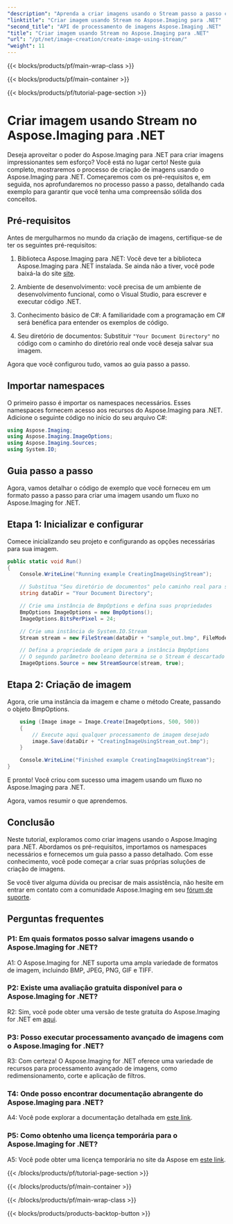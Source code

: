 ```yaml
---
"description": "Aprenda a criar imagens usando o Stream passo a passo com o Aspose.Imaging para .NET. Guia completo, pré-requisitos e perguntas frequentes incluídos."
"linktitle": "Criar imagem usando Stream no Aspose.Imaging para .NET"
"second_title": "API de processamento de imagens Aspose.Imaging .NET"
"title": "Criar imagem usando Stream no Aspose.Imaging para .NET"
"url": "/pt/net/image-creation/create-image-using-stream/"
"weight": 11
---
```


{{< blocks/products/pf/main-wrap-class >}}

{{< blocks/products/pf/main-container >}}

{{< blocks/products/pf/tutorial-page-section >}}

# Criar imagem usando Stream no Aspose.Imaging para .NET

Deseja aproveitar o poder do Aspose.Imaging para .NET para criar imagens impressionantes sem esforço? Você está no lugar certo! Neste guia completo, mostraremos o processo de criação de imagens usando o Aspose.Imaging para .NET. Começaremos com os pré-requisitos e, em seguida, nos aprofundaremos no processo passo a passo, detalhando cada exemplo para garantir que você tenha uma compreensão sólida dos conceitos.

## Pré-requisitos

Antes de mergulharmos no mundo da criação de imagens, certifique-se de ter os seguintes pré-requisitos:

1. Biblioteca Aspose.Imaging para .NET: Você deve ter a biblioteca Aspose.Imaging para .NET instalada. Se ainda não a tiver, você pode baixá-la do site [site](https://releases.aspose.com/imaging/net/).

2. Ambiente de desenvolvimento: você precisa de um ambiente de desenvolvimento funcional, como o Visual Studio, para escrever e executar código .NET.

3. Conhecimento básico de C#: A familiaridade com a programação em C# será benéfica para entender os exemplos de código.

4. Seu diretório de documentos: Substituir `"Your Document Directory"` no código com o caminho do diretório real onde você deseja salvar sua imagem.

Agora que você configurou tudo, vamos ao guia passo a passo.

## Importar namespaces

O primeiro passo é importar os namespaces necessários. Esses namespaces fornecem acesso aos recursos do Aspose.Imaging para .NET. Adicione o seguinte código no início do seu arquivo C#:

```csharp
using Aspose.Imaging;
using Aspose.Imaging.ImageOptions;
using Aspose.Imaging.Sources;
using System.IO;
```

## Guia passo a passo

Agora, vamos detalhar o código de exemplo que você forneceu em um formato passo a passo para criar uma imagem usando um fluxo no Aspose.Imaging for .NET.

## Etapa 1: Inicializar e configurar

Comece inicializando seu projeto e configurando as opções necessárias para sua imagem.

```csharp
public static void Run()
{
    Console.WriteLine("Running example CreatingImageUsingStream");

    // Substitua "Seu diretório de documentos" pelo caminho real para seu diretório de documentos.
    string dataDir = "Your Document Directory";

    // Crie uma instância de BmpOptions e defina suas propriedades
    BmpOptions ImageOptions = new BmpOptions();
    ImageOptions.BitsPerPixel = 24;

    // Crie uma instância de System.IO.Stream
    Stream stream = new FileStream(dataDir + "sample_out.bmp", FileMode.Create);

    // Defina a propriedade de origem para a instância BmpOptions
    // O segundo parâmetro booleano determina se o Stream é descartado quando fora do escopo
    ImageOptions.Source = new StreamSource(stream, true);
```

## Etapa 2: Criação de imagem

Agora, crie uma instância da imagem e chame o método Create, passando o objeto BmpOptions.

```csharp
    using (Image image = Image.Create(ImageOptions, 500, 500))
    {
        // Execute aqui qualquer processamento de imagem desejado
        image.Save(dataDir + "CreatingImageUsingStream_out.bmp");
    }

    Console.WriteLine("Finished example CreatingImageUsingStream");
}
```

E pronto! Você criou com sucesso uma imagem usando um fluxo no Aspose.Imaging para .NET.

Agora, vamos resumir o que aprendemos.

## Conclusão

Neste tutorial, exploramos como criar imagens usando o Aspose.Imaging para .NET. Abordamos os pré-requisitos, importamos os namespaces necessários e fornecemos um guia passo a passo detalhado. Com esse conhecimento, você pode começar a criar suas próprias soluções de criação de imagens.

Se você tiver alguma dúvida ou precisar de mais assistência, não hesite em entrar em contato com a comunidade Aspose.Imaging em seu [fórum de suporte](https://forum.aspose.com/).

## Perguntas frequentes

### P1: Em quais formatos posso salvar imagens usando o Aspose.Imaging for .NET?

A1: O Aspose.Imaging for .NET suporta uma ampla variedade de formatos de imagem, incluindo BMP, JPEG, PNG, GIF e TIFF.

### P2: Existe uma avaliação gratuita disponível para o Aspose.Imaging for .NET?

R2: Sim, você pode obter uma versão de teste gratuita do Aspose.Imaging for .NET em [aqui](https://releases.aspose.com/).

### P3: Posso executar processamento avançado de imagens com o Aspose.Imaging for .NET?

R3: Com certeza! O Aspose.Imaging for .NET oferece uma variedade de recursos para processamento avançado de imagens, como redimensionamento, corte e aplicação de filtros.

### T4: Onde posso encontrar documentação abrangente do Aspose.Imaging para .NET?

A4: Você pode explorar a documentação detalhada em [este link](https://reference.aspose.com/imaging/net/).

### P5: Como obtenho uma licença temporária para o Aspose.Imaging for .NET?

A5: Você pode obter uma licença temporária no site da Aspose em [este link](https://purchase.aspose.com/temporary-license/).


{{< /blocks/products/pf/tutorial-page-section >}}

{{< /blocks/products/pf/main-container >}}

{{< /blocks/products/pf/main-wrap-class >}}

{{< blocks/products/products-backtop-button >}}